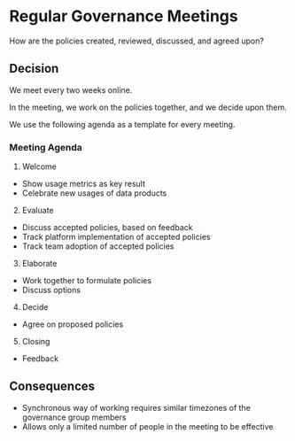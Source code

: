 # Regular Governance Meetings

How are the policies created, reviewed, discussed, and agreed upon?

## Decision

We meet every two weeks online.

In the meeting, we work on the policies together, and we decide upon them.

We use the following agenda as a template for every meeting.

### Meeting Agenda

1. Welcome
  - Show usage metrics as key result
  - Celebrate new usages of data products
2. Evaluate
  - Discuss accepted policies, based on feedback
  - Track platform implementation of accepted policies
  - Track team adoption of accepted policies
3. Elaborate
  - Work together to formulate policies
  - Discuss options
4. Decide
  - Agree on proposed policies
5. Closing
  - Feedback

## Consequences

- Synchronous way of working requires similar timezones of the governance group members
- Allows only a limited number of people in the meeting to be effective

